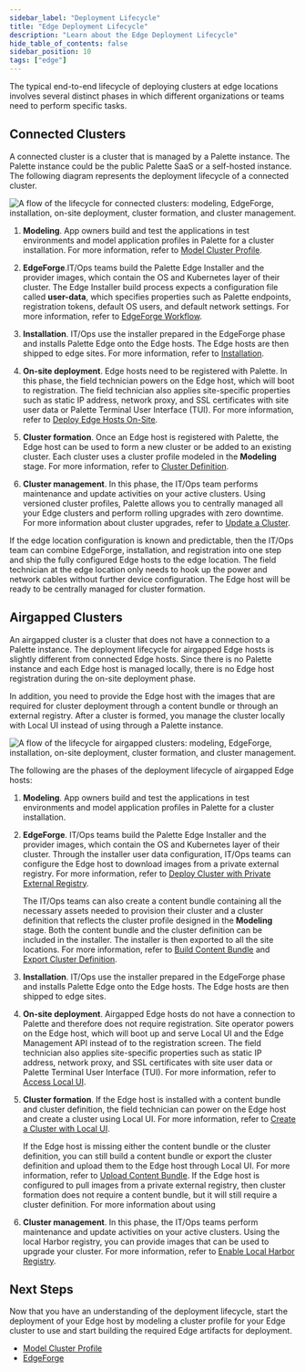 ```yaml
---
sidebar_label: "Deployment Lifecycle"
title: "Edge Deployment Lifecycle"
description: "Learn about the Edge Deployment Lifecycle"
hide_table_of_contents: false
sidebar_position: 10
tags: ["edge"]
---
```


The typical end-to-end lifecycle of deploying clusters at edge locations involves several distinct phases in which
different organizations or teams need to perform specific tasks.

## Connected Clusters

A connected cluster is a cluster that is managed by a Palette instance. The Palette instance could be the public Palette
SaaS or a self-hosted instance. The following diagram represents the deployment lifecycle of a connected cluster.

![A flow of the lifecycle for connected clusters: modeling, EdgeForge, installation, on-site deployment, cluster formation, and cluster management. ](/native-edge-deployment-lifecycle.webp)

1. **Modeling**. App owners build and test the applications in test environments and model application profiles in
   Palette for a cluster installation. For more information, refer to
   [Model Cluster Profile](./site-deployment/model-profile.md).

2. **EdgeForge**.IT/Ops teams build the Palette Edge Installer and the provider images, which contain the OS and
   Kubernetes layer of their cluster. The Edge Installer build process expects a configuration file called
   **user-data**, which specifies properties such as Palette endpoints, registration tokens, default OS users, and
   default network settings. For more information, refer to
   [EdgeForge Workflow](./edgeforge-workflow/edgeforge-workflow.md).

3. **Installation**. IT/Ops use the installer prepared in the EdgeForge phase and installs Palette Edge onto the Edge
   hosts. The Edge hosts are then shipped to edge sites. For more information, refer to
   [Installation](./site-deployment/site-installation/site-installation.md).

4. **On-site deployment**. Edge hosts need to be registered with Palette. In this phase, the field technician powers on
   the Edge host, which will boot to registration. The field technician also applies site-specific properties such as
   static IP address, network proxy, and SSL certificates with site user data or Palette Terminal User Interface (TUI).
   For more information, refer to [Deploy Edge Hosts On-Site](./site-deployment/site-installation/site-installation.md).

5. **Cluster formation**. Once an Edge host is registered with Palette, the Edge host can be used to form a new cluster
   or be added to an existing cluster. Each cluster uses a cluster profile modeled in the **Modeling** stage. For more
   information, refer to [Cluster Definition](./site-deployment/cluster-deployment.md).

6. **Cluster management**. In this phase, the IT/Ops team performs maintenance and update activities on your active
   clusters. Using versioned cluster profiles, Palette allows you to centrally managed all your Edge clusters and
   perform rolling upgrades with zero downtime. For more information about cluster upgrades, refer to
   [Update a Cluster](../cluster-management/cluster-updates.md).

If the edge location configuration is known and predictable, then the IT/Ops team can combine EdgeForge, installation,
and registration into one step and ship the fully configured Edge hosts to the edge location. The field technician at
the edge location only needs to hook up the power and network cables without further device configuration. The Edge host
will be ready to be centrally managed for cluster formation.

## Airgapped Clusters

An airgapped cluster is a cluster that does not have a connection to a Palette instance. The deployment lifecycle for
airgapped Edge hosts is slightly different from connected Edge hosts. Since there is no Palette instance and each Edge
host is managed locally, there is no Edge host registration during the on-site deployment phase.

In addition, you need to provide the Edge host with the images that are required for cluster deployment through a
content bundle or through an external registry. After a cluster is formed, you manage the cluster locally with Local UI
instead of using through a Palette instance.

![A flow of the lifecycle for airgapped clusters: modeling, EdgeForge, installation, on-site deployment, cluster formation, and cluster management. ](/cluster_edge_edge-deployment-lifecycle-airgap.webp)

The following are the phases of the deployment lifecycle of airgapped Edge hosts:

1. **Modeling**. App owners build and test the applications in test environments and model application profiles in
   Palette for a cluster installation.

2. **EdgeForge**. IT/Ops teams build the Palette Edge Installer and the provider images, which contain the OS and
   Kubernetes layer of their cluster. Through the installer user data configuration, IT/Ops teams can configure the Edge
   host to download images from a private external registry. For more information, refer to
   [Deploy Cluster with Private External Registry](./site-deployment/deploy-custom-registries/deploy-external-registry.md).

   The IT/Ops teams can also create a content bundle containing all the necessary assets needed to provision their
   cluster and a cluster definition that reflects the cluster profile designed in the **Modeling** stage. Both the
   content bundle and the cluster definition can be included in the installer. The installer is then exported to all the
   site locations. For more information, refer to
   [Build Content Bundle](./edgeforge-workflow/palette-canvos/build-content-bundle.md) and
   [Export Cluster Definition](./local-ui/cluster-management/export-cluster-definition.md).

3. **Installation**. IT/Ops use the installer prepared in the EdgeForge phase and installs Palette Edge onto the Edge
   hosts. The Edge hosts are then shipped to edge sites.

4. **On-site deployment**. Airgapped Edge hosts do not have a connection to Palette and therefore does not require
   registration. Site operator powers on the Edge host, which will boot up and serve Local UI and the Edge Management
   API instead of to the registration screen. The field technician also applies site-specific properties such as static
   IP address, network proxy, and SSL certificates with site user data or Palette Terminal User Interface (TUI). For
   more information, refer to [Access Local UI](./local-ui/host-management/access-console.md).

5. **Cluster formation**. If the Edge host is installed with a content bundle and cluster definition, the field
   technician can power on the Edge host and create a cluster using Local UI. For more information, refer to
   [Create a Cluster with Local UI](./local-ui/cluster-management/create-cluster.md).

   If the Edge host is missing either the content bundle or the cluster definition, you can still build a content bundle
   or export the cluster definition and upload them to the Edge host through Local UI. For more information, refer to
   [Upload Content Bundle](./local-ui/cluster-management/upload-content-bundle.md). If the Edge host is configured to
   pull images from a private external registry, then cluster formation does not require a content bundle, but it will
   still require a cluster definition. For more information about using

6. **Cluster management**. In this phase, the IT/Ops teams perform maintenance and update activities on your active
   clusters. Using the local Harbor registry, you can provide images that can be used to upgrade your cluster. For more
   information, refer to [Enable Local Harbor Registry](./site-deployment/deploy-custom-registries/local-registry.md).

## Next Steps

Now that you have an understanding of the deployment lifecycle, start the deployment of your Edge host by modeling a
cluster profile for your Edge cluster to use and start building the required Edge artifacts for deployment.

- [Model Cluster Profile](./site-deployment/model-profile.md)
- [EdgeForge](./edgeforge-workflow/edgeforge-workflow.md)
